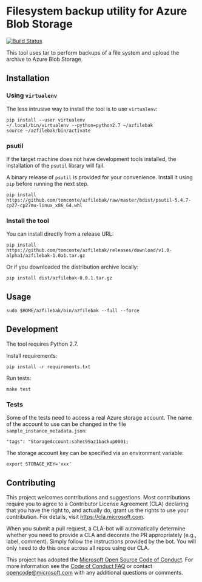 # Filesystem backup utility for Azure Blob Storage

[![Build Status](https://dev.azure.com/tcontemsft/tconte/_apis/build/status/tomconte.azfilebak)](https://dev.azure.com/tcontemsft/tconte/_build/latest?definitionId=1)

This tool uses tar to perform backups of a file system and upload the archive to Azure Blob Storage.

## Installation

### Using `virtualenv`

The less intrusive way to install the tool is to use `virtualenv`:

```shell
pip install --user virtualenv
~/.local/bin/virtualenv --python=python2.7 ~/azfilebak
source ~/azfilebak/bin/activate
```

### psutil

If the target machine does not have development tools installed, the installation of the `psutil` library will fail.

A binary release of `psutil` is provided for your convenience. Install it using `pip` before running the next step.

```
pip install https://github.com/tomconte/azfilebak/raw/master/bdist/psutil-5.4.7-cp27-cp27mu-linux_x86_64.whl
```

### Install the tool

You can install directly from a release URL:

```
pip install https://github.com/tomconte/azfilebak/releases/download/v1.0-alpha1/azfilebak-1.0a1.tar.gz
```

Or if you downloaded the distribution archive locally:

```
pip install dist/azfilebak-0.0.1.tar.gz
```

## Usage

```
sudo $HOME/azfilebak/bin/azfilebak --full --force
```

## Development

The tool requires Python 2.7.

Install requirements:

```
pip install -r requirements.txt
```

Run tests:

```
make test
```

### Tests

Some of the tests need to access a real Azure storage account. The name of the account to use can be changed in the file `sample_instance_metadata.json`:

```
"tags": "StorageAccount:sahec99az1backup0001;
```

The storage account key can be specified via an environment variable:

```
export STORAGE_KEY='xxx'
```

## Contributing

This project welcomes contributions and suggestions.  Most contributions require you to agree to a
Contributor License Agreement (CLA) declaring that you have the right to, and actually do, grant us
the rights to use your contribution. For details, visit https://cla.microsoft.com.

When you submit a pull request, a CLA-bot will automatically determine whether you need to provide
a CLA and decorate the PR appropriately (e.g., label, comment). Simply follow the instructions
provided by the bot. You will only need to do this once across all repos using our CLA.

This project has adopted the [Microsoft Open Source Code of Conduct](https://opensource.microsoft.com/codeofconduct/).
For more information see the [Code of Conduct FAQ](https://opensource.microsoft.com/codeofconduct/faq/) or
contact [opencode@microsoft.com](mailto:opencode@microsoft.com) with any additional questions or comments.
